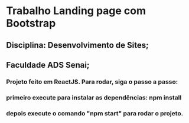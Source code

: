 # Trabalho Landing page com Bootstrap

## Disciplina: Desenvolvimento de Sites;

## Faculdade ADS Senai;

### Projeto feito em ReactJS. Para rodar, siga o passo a passo:
### primeiro execute para instalar as dependências: npm install
### depois execute o comando "npm start" para rodar o projeto.

